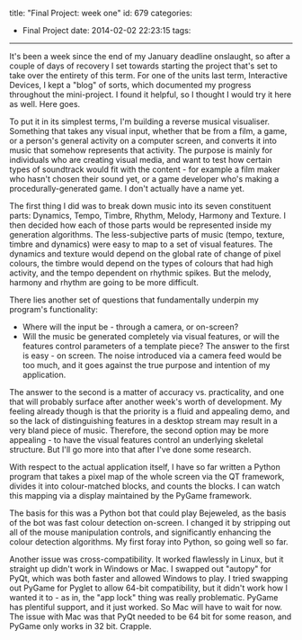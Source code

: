 title: "Final Project: week one"
id: 679
categories:
  - Final Project
date: 2014-02-02 22:23:15
tags:
---

It's been a week since the end of my January deadline onslaught, so after a couple of days of recovery I set towards starting the project that's set to take over the entirety of this term. For one of the units last term, Interactive Devices, I kept a "blog" of sorts, which documented my progress throughout the mini-project. I found it helpful, so I thought I would try it here as well. Here goes.

To put it in its simplest terms, I'm building a reverse musical visualiser. Something that takes any visual input, whether that be from a film, a game, or a person's general activity on a computer screen, and converts it into music that somehow represents that activity. The purpose is mainly for individuals who are creating visual media, and want to test how certain types of soundtrack would fit with the content - for example a film maker who hasn't chosen their sound yet, or a game developer who's making a procedurally-generated game. I don't actually have a name yet.

<!-- more -->

The first thing I did was to break down music into its seven constituent parts: Dynamics, Tempo, Timbre, Rhythm, Melody, Harmony and Texture. I then decided how each of those parts would be represented inside my generation algorithms. The less-subjective parts of music (tempo, texture, timbre and dynamics) were easy to map to a set of visual features. The dynamics and texture would depend on the global rate of change of pixel colours, the timbre would depend on the types of colours that had high activity, and the tempo dependent on rhythmic spikes. But the melody, harmony and rhythm are going to be more difficult.

There lies another set of questions that fundamentally underpin my program's functionality:

*   Where will the input be - through a camera, or on-screen?
*   Will the music be generated completely via visual features, or will the features control parameters of a template piece?
The answer to the first is easy - on screen. The noise introduced via a camera feed would be too much, and it goes against the true purpose and intention of my application.

The answer to the second is a matter of accuracy vs. practicality, and one that will probably surface after another week's worth of development. My feeling already though is that the priority is a fluid and appealing demo, and so the lack of distinguishing features in a desktop stream may result in a very bland piece of music. Therefore, the second option may be more appealing - to have the visual features control an underlying skeletal structure. But I'll go more into that after I've done some research.

With respect to the actual application itself, I have so far written a Python program that takes a pixel map of the whole screen via the QT framework, divides it into colour-matched blocks, and counts the blocks. I can watch this mapping via a display maintained by the PyGame framework.

The basis for this was a Python bot that could play Bejeweled, as the basis of the bot was fast colour detection on-screen. I changed it by stripping out all of the mouse manipulation controls, and significantly enhancing the colour detection algorithms. My first foray into Python, so going well so far.

Another issue was cross-compatibility. It worked flawlessly in Linux, but it straight up didn't work in Windows or Mac. I swapped out "autopy" for PyQt, which was both faster and allowed Windows to play. I tried swapping out PyGame for Pyglet to allow 64-bit compatibility, but it didn't work how I wanted it to - as in, the "app lock" thing was really problematic. PyGame has plentiful support, and it just worked. So Mac will have to wait for now. The issue with Mac was that PyQt needed to be 64 bit for some reason, and PyGame only works in 32 bit. Crapple.

&nbsp;